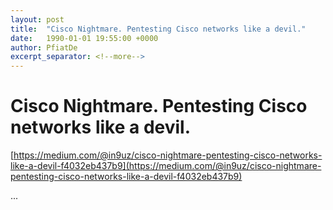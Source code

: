```yaml
---
layout: post
title:  "Cisco Nightmare. Pentesting Cisco networks like a devil."
date:   1990-01-01 19:55:00 +0000
author: PfiatDe
excerpt_separator: <!--more-->
---
```


# Cisco Nightmare. Pentesting Cisco networks like a devil.
[https://medium.com/@in9uz/cisco-nightmare-pentesting-cisco-networks-like-a-devil-f4032eb437b9](https://medium.com/@in9uz/cisco-nightmare-pentesting-cisco-networks-like-a-devil-f4032eb437b9)

...
<!--more-->
